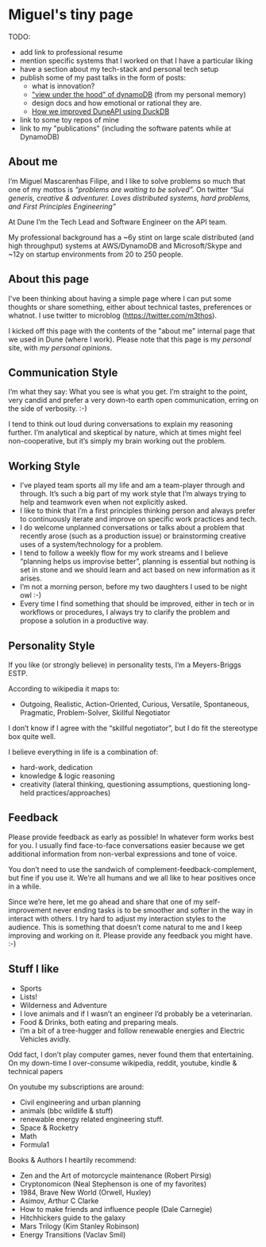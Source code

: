 # Miguel's tiny page

TODO:
- add link to professional resume
- mention specific systems that I worked on that I have a particular liking
- have a section about my tech-stack and personal tech setup
- publish some of my past talks in the form of posts:
  - what is innovation?
  - ["view under the hood" of dynamoDB](DynamoDB-a-view-under-the-hood.pdf) (from my personal memory)
  - design docs and how emotional or rational they are.
  - [How we improved DuneAPI using DuckDB](blogpost/blogpost-improving-dune-API.md)
- link to some toy repos of mine
- link to my "publications" (including the software patents while at DynamoDB) 

## About me

I’m Miguel Mascarenhas Filipe, and I like to solve problems so much that one of my mottos is *“problems are waiting to be solved”.* On twitter “Sui *generis, creative & adventurer. Loves distributed systems, hard problems, and First Principles Engineering”*

At Dune I’m the Tech Lead and Software Engineer on the API team.

My professional background has a ~6y stint on large scale distributed (and high throughput) systems at AWS/DynamoDB and Microsoft/Skype and ~12y on startup environments from 20 to 250 people.

## About this page

I've been thinking about having a simple page where I can put some thoughts or share something, either about technical tastes, preferences or whatnot. I use twitter to microblog (https://twitter.com/m3thos).

I kicked off this page with the contents of the "about me" internal page that we used in Dune (where I work).
Please note that this page is my *personal* site, with *my personal opinions*. 

## Communication Style

I’m what they say: What you see is what you get. I’m straight to the point, very candid and prefer a very down-to earth open communication, erring on the side of verbosity. :-)

I tend to think out loud during conversations to explain my reasoning further. I’m analytical and skeptical by nature, which at times might feel non-cooperative, but it’s simply my brain working out the problem.

## Working Style

- I’ve played team sports all my life and am a team-player through and through. It’s such a big part of my work style that I’m always trying to help and teamwork even when not explicitly asked.
- I like to think that I’m a first principles thinking person and always prefer to continuously iterate and improve on specific work practices and tech.
- I do welcome unplanned conversations or talks about a problem that recently arose (such as a production issue) or brainstorming  creative uses of a system/technology for a problem.
- I tend to follow a weekly flow for my work streams and I believe “planning helps us improvise better”, planning is essential but nothing is set in stone and we should learn and act based on new information as it arises.
- I’m not a morning person, before my two daughters I used to be night owl :-)
- Every time I find something that should be improved, either in tech or in workflows or procedures, I always try to clarify the problem and propose a solution in a productive way.

## Personality Style

If you like (or strongly believe) in personality tests, I’m a Meyers-Briggs ESTP.

According to wikipedia it maps to:

- Outgoing, Realistic, Action-Oriented, Curious, Versatile, Spontaneous, Pragmatic, Problem-Solver, Skillful Negotiator

I don’t know if I agree with the “skillful negotiator”, but I do fit the stereotype box quite well.

I believe everything in life is a combination of:

- hard-work, dedication
- knowledge & logic reasoning
- creativity (lateral thinking, questioning assumptions, questioning long-held practices/approaches)

## Feedback

Please provide feedback as early as possible! In whatever form works best for you. I usually find face-to-face conversations easier because we get additional information from non-verbal expressions and tone of voice.

You don’t need to use the sandwich of complement-feedback-complement, but fine if you use it. We’re all humans and we all like to hear positives once in a while.

Since we’re here, let me go ahead and share that one of my self-improvement never ending tasks is to be smoother and softer in the way in interact with others. I try hard to adjust my interaction styles to the audience. This is something that doesn’t come natural to me and I keep improving and working on it. Please provide any feedback you might have. :-)

## Stuff I like

- Sports
- Lists!
- Wilderness and Adventure
- I love animals and if I wasn’t an engineer I’d probably be a veterinarian.
- Food & Drinks, both eating and preparing meals.
- I’m a bit of a tree-hugger and follow renewable energies and Electric Vehicles avidly.

Odd fact, I don’t play computer games, never found them that entertaining. On my down-time I over-consume wikipedia, reddit, youtube, kindle & technical papers

On youtube my subscriptions are around:

- Civil engineering and urban planning
- animals (bbc wildlife & stuff)
- renewable energy related engineering stuff.
- Space & Rocketry
- Math
- Formula1

Books & Authors I heartily recommend:

- Zen and the Art of motorcycle maintenance (Robert Pirsig)
- Cryptonomicon (Neal Stephenson is one of my favorites)
- 1984, Brave New World (Orwell, Huxley)
- Asimov, Arthur C Clarke
- How to make friends and influence people (Dale Carnegie)
- Hitchhickers guide to the galaxy
- Mars Trilogy (Kim Stanley Robinson)
- Energy Transitions (Vaclav Smil)
